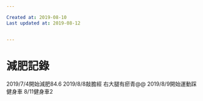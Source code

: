 ```yaml
---

Created at: 2019-08-10
Last updated at: 2019-08-12


---
```


# 減肥記錄


2019/7/4開始減肥84.6
2019/8/8敲膽經 右大腿有瘀青@@
2019/8/9開始運動踩健身車
8/11健身車2

